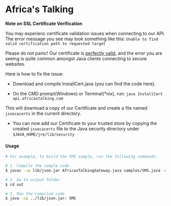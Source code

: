 # Africa's Talking

> 


**Note on SSL Certificate Verification**

You may experienc certificate validation issues when connecting to our API. The error message you see may look something like this: `Unable to find valid certification path to requested target`

Please do not panic! Our certificate is [perfectly valid](http://www.sslshopper.com/ssl-checker.html#hostname=api.africastalking.com), and the error you are seeing is quite common amongst Java clients connecting to secure websites.

Here is how to fix the issue:

- Download and compile InstallCert.java (you can find the code here).

- On the CMD prompt(Windows) or Terminal(*nix), run: `java InstallCert api.africastalking.com`

This will download a copy of our Certificate and create a file named `jssecacerts` in the current directory.

- You can now add our Certificate to your trusted store by copying the created `jssecacerts` file to the Java security directory under `$JAVA_HOME/jre/lib/security`


#### Usage

```sh
# For example, to build the SMS sample, run the following commands:

# 1. Compile the sample code
$ javac -cp lib/json.jar AfricasTalkingGateway.java samples/SMS.java -d out

# 2. Go to output folder
$ cd out

# 3. Run the compiled code
$ java -cp ../lib/json.jar: SMS
```
